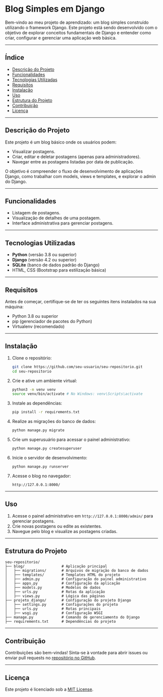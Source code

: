 # Blog Simples em Django

Bem-vindo ao meu projeto de aprendizado: um blog simples construído utilizando o framework Django. Este projeto está sendo desenvolvido com o objetivo de explorar conceitos fundamentais de Django e entender como criar, configurar e gerenciar uma aplicação web básica.

---

## Índice

- [Descrição do Projeto](#descri%C3%A7%C3%A3o-do-projeto)
- [Funcionalidades](#funcionalidades)
- [Tecnologias Utilizadas](#tecnologias-utilizadas)
- [Requisitos](#requisitos)
- [Instalação](#instala%C3%A7%C3%A3o)
- [Uso](#uso)
- [Estrutura do Projeto](#estrutura-do-projeto)
- [Contribuição](#contribui%C3%A7%C3%A3o)
- [Licença](#licen%C3%A7a)

---

## Descrição do Projeto

Este projeto é um blog básico onde os usuários podem:

- Visualizar postagens.
- Criar, editar e deletar postagens (apenas para administradores).
- Navegar entre as postagens listadas por data de publicação.

O objetivo é compreender o fluxo de desenvolvimento de aplicações Django, como trabalhar com models, views e templates, e explorar o admin do Django.

---

## Funcionalidades

- Listagem de postagens.
- Visualização de detalhes de uma postagem.
- Interface administrativa para gerenciar postagens.

---

## Tecnologias Utilizadas

- **Python** (versão 3.8 ou superior)
- **Django** (versão 4.2 ou superior)
- **SQLite** (banco de dados padrão do Django)
- HTML, CSS (Bootstrap para estilização básica)

---

## Requisitos

Antes de começar, certifique-se de ter os seguintes itens instalados na sua máquina:

- Python 3.8 ou superior
- pip (gerenciador de pacotes do Python)
- Virtualenv (recomendado)

---

## Instalação

1. Clone o repositório:
   ```bash
   git clone https://github.com/seu-usuario/seu-repositorio.git
   cd seu-repositorio
   ```

2. Crie e ative um ambiente virtual:
   ```bash
   python3 -m venv venv
   source venv/bin/activate # No Windows: venv\Scripts\activate
   ```

3. Instale as dependências:
   ```bash
   pip install -r requirements.txt
   ```

4. Realize as migrações do banco de dados:
   ```bash
   python manage.py migrate
   ```

5. Crie um superusuário para acessar o painel administrativo:
   ```bash
   python manage.py createsuperuser
   ```

6. Inicie o servidor de desenvolvimento:
   ```bash
   python manage.py runserver
   ```

7. Acesse o blog no navegador:
   ```
   http://127.0.0.1:8000/
   ```

---

## Uso

1. Acesse o painel administrativo em `http://127.0.0.1:8000/admin/` para gerenciar postagens.
2. Crie novas postagens ou edite as existentes.
3. Navegue pelo blog e visualize as postagens criadas.

---

## Estrutura do Projeto

```plaintext
seu-repositorio/
├── blog/                 # Aplicação principal
│   ├── migrations/       # Arquivos de migração do banco de dados
│   ├── templates/        # Templates HTML do projeto
│   ├── admin.py          # Configuração do painel administrativo
│   ├── apps.py           # Configuração da aplicação
│   ├── models.py         # Modelos de dados
│   ├── urls.py           # Rotas da aplicação
│   ├── views.py          # Lógica das páginas
├── projeto_django/       # Configuração do projeto Django
│   ├── settings.py       # Configurações do projeto
│   ├── urls.py           # Rotas principais
│   ├── wsgi.py           # Configuração WSGI
├── manage.py             # Comando de gerenciamento do Django
├── requirements.txt      # Dependências do projeto
```

---

## Contribuição

Contribuições são bem-vindas! Sinta-se à vontade para abrir issues ou enviar pull requests no [repositório no GitHub](https://github.com/seu-usuario/seu-repositorio).

---

## Licença

Este projeto é licenciado sob a [MIT License](LICENSE).

